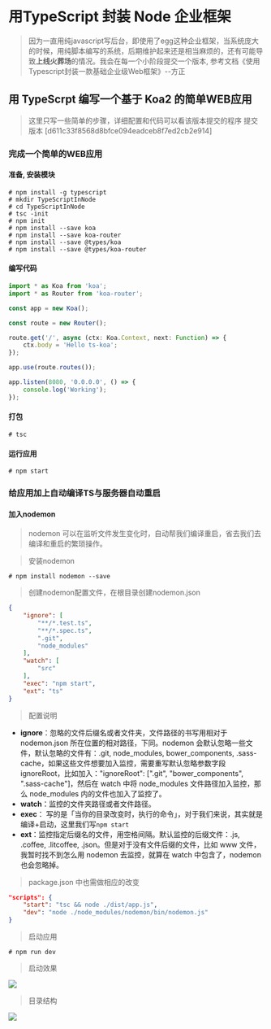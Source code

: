 # 用TypeScript 封装 Node 企业框架

> 因为一直用纯javascript写后台，即使用了egg这种企业框架，当系统庞大的时候，用纯脚本编写的系统，后期维护起来还是相当麻烦的，还有可能导致**上线火葬场**的情况。我会在每一个小阶段提交一个版本, 参考文档《使用Typescript封装一款基础企业级Web框架》--方正

## 用 TypeScrpt 编写一个基于 Koa2 的简单WEB应用 
> 这里只写一些简单的步骤，详细配置和代码可以看该版本提交的程序
> 提交版本 [d611c33f8568d8bfce094eadceb8f7ed2cb2e914]
### 完成一个简单的WEB应用
#### 准备, 安装模块
```shell
# npm install -g typescript
# mkdir TypeScriptInNode
# cd TypeScriptInNode
# tsc -init
# npm init
# npm install --save koa
# npm install --save koa-router
# npm install --save @types/koa
# npm install --save @types/koa-router
```

#### 编写代码
```typescript
import * as Koa from 'koa';
import * as Router from 'koa-router';

const app = new Koa();

const route = new Router();

route.get('/', async (ctx: Koa.Context, next: Function) => {
    ctx.body = 'Hello ts-koa';
});

app.use(route.routes());

app.listen(8080, '0.0.0.0', () => {
    console.log('Working');
});
```

#### 打包
```shell
# tsc
```

#### 运行应用
```shell
# npm start
```

### 给应用加上自动编译TS与服务器自动重启

#### 加入nodemon
> nodemon 可以在监听文件发生变化时，自动帮我们编译重启，省去我们去编译和重启的繁琐操作。


> 安装nodemon

```shell
# npm install nodemon --save
```

> 创建nodemon配置文件，在根目录创建nodemon.json

```json
{
    "ignore": [
        "**/*.test.ts",
        "**/*.spec.ts",
        ".git",
        "node_modules"
    ],
    "watch": [
        "src"
    ],
    "exec": "npm start",
    "ext": "ts"
}
```

> 配置说明

- **ignore**：忽略的文件后缀名或者文件夹，文件路径的书写用相对于 nodemon.json 所在位置的相对路径，下同。nodemon 会默认忽略一些文件，默认忽略的文件有：.git, node_modules, bower_components, .sass-cache，如果这些文件想要加入监控，需要重写默认忽略参数字段 ignoreRoot，比如加入："ignoreRoot": [".git", "bower_components", ".sass-cache"]，然后在 watch 中将 node_modules 文件路径加入监控，那么 node_modules 内的文件也加入了监控了。
- **watch**：监控的文件夹路径或者文件路径。
- **exec**： 写的是「当你的目录改变时，执行的命令」，对于我们来说，其实就是编译+启动，这里我们写`npm start`
- **ext**：监控指定后缀名的文件，用空格间隔。默认监控的后缀文件：.js, .coffee, .litcoffee, .json。但是对于没有文件后缀的文件，比如 www 文件，我暂时找不到怎么用 nodemon 去监控，就算在 watch 中包含了，nodemon 也会忽略掉。

> package.json 中也需做相应的改变

```json
"scripts": {
    "start": "tsc && node ./dist/app.js",
    "dev": "node ./node_modules/nodemon/bin/nodemon.js"
}
```

> 启动应用

```shell
# npm run dev
```

> 启动效果

![](https://i.imgur.com/hAorldc.png)

> 目录结构

![](https://i.imgur.com/EfViPPR.png)
